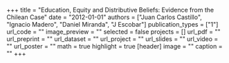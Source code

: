 +++
title = "Education, Equity and Distributive Beliefs: Evidence from the Chilean Case"
date = "2012-01-01"
authors = ["Juan Carlos Castillo", "Ignacio Madero", "Daniel Miranda", "J Escobar"]
publication_types = ["1"]
url_code = ""
image_preview = ""
selected = false
projects = []
url_pdf = ""
url_preprint = ""
url_dataset = ""
url_project = ""
url_slides = ""
url_video = ""
url_poster = ""
math = true
highlight = true
[header]
image = ""
caption = ""
+++
